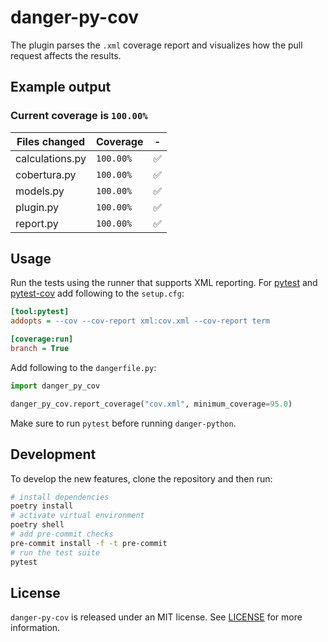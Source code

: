 # danger-py-cov

The plugin parses the `.xml` coverage report and visualizes how the pull request affects the results. 

## Example output

### Current coverage is `100.00%`

| Files changed | Coverage | - |
| ------------- | -------- | --- |
| calculations.py | `100.00%` | :white_check_mark: |
| cobertura.py | `100.00%` | :white_check_mark: |
| models.py | `100.00%` | :white_check_mark: |
| plugin.py | `100.00%` | :white_check_mark: |
| report.py | `100.00%` | :white_check_mark: |

## Usage

Run the tests using the runner that supports XML reporting. For [pytest](https://docs.pytest.org/en/latest/) and [pytest-cov](https://pypi.org/project/pytest-cov/) add following to the `setup.cfg`:

```ini
[tool:pytest]
addopts = --cov --cov-report xml:cov.xml --cov-report term

[coverage:run]
branch = True
```

Add following to the `dangerfile.py`:

```python
import danger_py_cov

danger_py_cov.report_coverage("cov.xml", minimum_coverage=95.0)
```

Make sure to run `pytest` before running `danger-python`. 

## Development

To develop the new features, clone the repository and then run:

```sh
# install dependencies
poetry install 
# activate virtual environment
poetry shell 
# add pre-commit checks
pre-commit install -f -t pre-commit 
# run the test suite
pytest 
```

## License

`danger-py-cov` is released under an MIT license. See [LICENSE](https://github.com/elpassion/danger-py-cov/blob/master/LICENSE) for more information.
